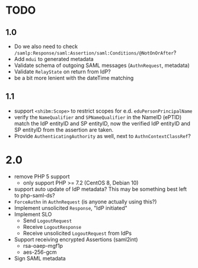 # TODO
 
## 1.0

- Do we also need to check `/samlp:Response/saml:Assertion/saml:Conditions/@NotOnOrAfter`?
- Add `mdui` to generated metadata
- Validate schema of outgoing SAML messages (`AuthnRequest`, metadata)
- Validate `RelayState` on return from IdP?
- be a bit more lenient with the dateTime matching

## 1.1

- support `<shibm:Scope>` to restrict scopes for e.d. `eduPersonPrincipalName`
- verify the `NameQualifier` and `SPNameQualifier` in the NameID (ePTID) match
  the IdP entityID and SP entityID, now the verified IdP entityID and SP 
  entityID from the assertion are taken.
- Provide `AuthenticatingAuthority` as well, next to `AuthnContextClassRef`?

# 2.0

- remove PHP 5 support
  - only support PHP >= 7.2 (CentOS 8, Debian 10)
- support auto update of IdP metadata? This may be something best left to 
  php-saml-ds?
- `ForceAuthn` in `AuthnRequest` (is anyone actually using this?)
- Implement unsolicited `Response`, "IdP initiated"
- Implement SLO
  - Send `LogoutRequest`
  - Receive `LogoutResponse`
  - Receive unsolicited `LogoutRequest` from IdPs
- Support receiving encrypted Assertions (saml2int)
  - rsa-oaep-mgf1p
  - aes-256-gcm
- Sign SAML metadata
